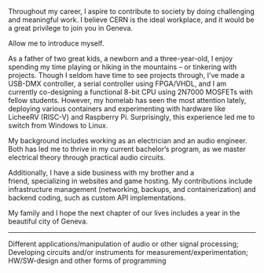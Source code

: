 Throughout my career, I aspire to contribute to society by doing challenging and meaningful work. I believe CERN is the ideal workplace, and it would be a great privilege to join you in Geneva.

Allow me to introduce myself.

As a father of two great kids, a newborn and a three-year-old, I enjoy spending my time playing or hiking in the mountains – or tinkering with projects. Though I seldom have time to see projects through, I’ve made a USB-DMX controller, a serial controller using FPGA/VHDL, and I am currently co-designing a functional 8-bit CPU using 2N7000 MOSFETs with fellow students. However, my homelab has seen the most attention lately, deploying various containers and experimenting with hardware like LicheeRV (RISC-V) and Raspberry Pi. Surprisingly, this experience led me to switch from Windows to Linux.

My background includes working as an electrician and an audio engineer. Both has led me to thrive in my current bachelor’s program, as we master electrical theory through practical audio circuits. 

Additionally, I have a side business with my brother and a friend, specializing in websites and game hosting. My contributions include infrastructure management (networking, backups, and containerization) and backend coding, such as custom API implementations.

My family and I hope the next chapter of our lives includes a year in the beautiful city of Geneva.



---

Different applications/manipulation of audio or other signal processing; Developing circuits and/or instruments for measurement/experimentation; HW/SW-design and other forms of programming